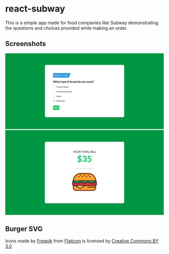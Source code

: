 # react-subway

This is a simple app made for food companies like Subway demonstrating the questions and choices provided while making an order.

## Screenshots
![First](first.png)
![Final](final.png)

## Burger SVG
Icons made by [Freepik](http://www.freepik.com) from [Flaticon](https://www.flaticon.com/) is licensed by [Creative Commons BY 3.0](http://creativecommons.org/licenses/by/3.0/)

